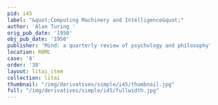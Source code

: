 ```yaml
---
pid: i45
label: "&quot;Computing Machinery and Intelligence&quot;"
author: 'Alan Turing '
orig_pub_date: '1950'
obj_pub_date: '1950'
publisher: 'Mind: a quarterly review of psychology and philosophy'
location: RBML
case: '8'
order: '38'
layout: litai_item
collection: litai
thumbnail: "/img/derivatives/simple/i45/thumbnail.jpg"
full: "/img/derivatives/simple/i45/fullwidth.jpg"
---
```

